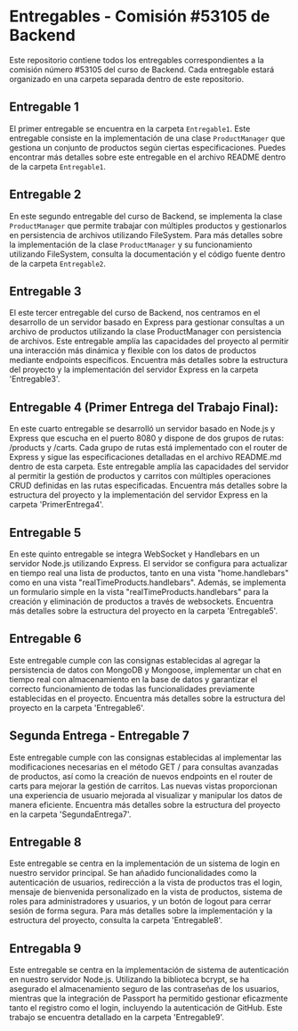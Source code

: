 # Entregables - Comisión #53105 de Backend

Este repositorio contiene todos los entregables correspondientes a la comisión número #53105 del curso de Backend. Cada entregable estará organizado en una carpeta separada dentro de este repositorio.

## Entregable 1

El primer entregable se encuentra en la carpeta `Entregable1`. Este entregable consiste en la implementación de una clase `ProductManager` que gestiona un conjunto de productos según ciertas especificaciones. Puedes encontrar más detalles sobre este entregable en el archivo README dentro de la carpeta `Entregable1`.


## Entregable 2

En este segundo entregable del curso de Backend, se implementa la clase `ProductManager` que permite trabajar con múltiples productos y gestionarlos en persistencia de archivos utilizando FileSystem. Para más detalles sobre la implementación de la clase `ProductManager` y su funcionamiento utilizando FileSystem, consulta la documentación y el código fuente dentro de la carpeta `Entregable2`.


## Entregable 3

El este tercer entregable del curso de Backend, nos centramos en el desarrollo de un servidor basado en Express para gestionar consultas a un archivo de productos utilizando la clase ProductManager con persistencia de archivos. Este entregable amplía las capacidades del proyecto al permitir una interacción más dinámica y flexible con los datos de productos mediante endpoints específicos. Encuentra más detalles sobre la estructura del proyecto y la implementación del servidor Express en la carpeta 'Entregable3'.


## Entregable 4 (Primer Entrega del Trabajo Final):
 En este cuarto entregable se desarrolló un servidor basado en Node.js y Express que escucha en el puerto 8080 y dispone de dos grupos de rutas: /products y /carts. Cada grupo de rutas está implementado con el router de Express y sigue las especificaciones detalladas en el archivo README.md dentro de esta carpeta. Este entregable amplía las capacidades del servidor al permitir la gestión de productos y carritos con múltiples operaciones CRUD definidas en las rutas especificadas. 
 Encuentra más detalles sobre la estructura del proyecto y la implementación del servidor Express en la carpeta 'PrimerEntrega4'.

## Entregable 5 
En este quinto entregable se integra WebSocket y Handlebars en un servidor Node.js utilizando Express. El servidor se configura para actualizar en tiempo real una lista de productos, tanto en una vista "home.handlebars" como en una vista "realTimeProducts.handlebars". Además, se implementa un formulario simple en la vista "realTimeProducts.handlebars" para la creación y eliminación de productos a través de websockets.  Encuentra más detalles sobre la estructura del proyecto en la carpeta 'Entregable5'.

## Entregable 6
Este entregable cumple con las consignas establecidas al agregar la persistencia de datos con MongoDB y Mongoose, implementar un chat en tiempo real con almacenamiento en la base de datos y garantizar el correcto funcionamiento de todas las funcionalidades previamente establecidas en el proyecto.
Encuentra más detalles sobre la estructura del proyecto en la carpeta 'Entregable6'.

## Segunda Entrega - Entregable 7
Este entregable cumple con las consignas establecidas al implementar las modificaciones necesarias en el método GET / para consultas avanzadas de productos, así como la creación de nuevos endpoints en el router de carts para mejorar la gestión de carritos. Las nuevas vistas proporcionan una experiencia de usuario mejorada al visualizar y manipular los datos de manera eficiente.
Encuentra más detalles sobre la estructura del proyecto en la carpeta 'SegundaEntrega7'.

## Entregable 8
Este entregable se centra en la implementación de un sistema de login en nuestro servidor principal. Se han añadido funcionalidades como la autenticación de usuarios, redirección a la vista de productos tras el login, mensaje de bienvenida personalizado en la vista de productos, sistema de roles para administradores y usuarios, y un botón de logout para cerrar sesión de forma segura.
Para más detalles sobre la implementación y la estructura del proyecto, consulta la carpeta 'Entregable8'.

## Entregabla 9 
Este entregable se centra en la implementación de sistema de autenticación en nuestro servidor Node.js. Utilizando la biblioteca bcrypt, se ha asegurado el almacenamiento seguro de las contraseñas de los usuarios, mientras que la integración de Passport ha permitido gestionar eficazmente tanto el registro como el login, incluyendo la autenticación de GitHub. Este trabajo se encuentra detallado en la carpeta 'Entregable9'.